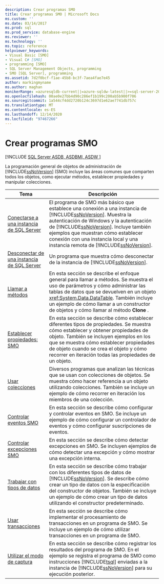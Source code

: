 ```yaml
---
description: Crear programas SMO
title: Crear programas SMO | Microsoft Docs
ms.custom: ''
ms.date: 03/14/2017
ms.prod: sql
ms.prod_service: database-engine
ms.reviewer: ''
ms.technology: ''
ms.topic: reference
helpviewer_keywords:
- Visual Basic [SMO]
- Visual C# [SMO]
- programming [SMO]
- SQL Server Management Objects, programming
- SMO [SQL Server], programming
ms.assetid: 7d2f0bcf-f1ae-45b8-bc3f-7aea4fae7e45
author: markingmyname
ms.author: maghan
monikerRange: =azuresqldb-current||=azure-sqldw-latest||>=sql-server-2016||>=sql-server-linux-2017||=azuresqldb-mi-current
ms.openlocfilehash: 00ae0e27bb4d90c286ef1b199c200ab5b900f706
ms.sourcegitcommit: 1a544cf4dd2720b124c3697d1e62ae7741db757c
ms.translationtype: MT
ms.contentlocale: es-ES
ms.lasthandoff: 12/14/2020
ms.locfileid: "97467266"
---
```

# <a name="creating-smo-programs"></a>Crear programas SMO
[!INCLUDE [SQL Server ASDB, ASDBMI, ASDW ](../../../includes/applies-to-version/sql-asdb-asdbmi-asa.md)]

  La programación general de objetos de administración de [!INCLUDE[ssNoVersion](../../../includes/ssnoversion-md.md)] (SMO) incluye las áreas comunes que comparten todos los objetos, como ejecutar métodos, establecer propiedades y manipular colecciones.  
  
|Tema|Descripción|  
|-----------|-----------------|  
|[Conectarse a una instancia de SQL Server](../../../relational-databases/server-management-objects-smo/create-program/connecting-to-an-instance-of-sql-server.md)|El programa de SMO más básico que establece una conexión a una instancia de [!INCLUDE[ssNoVersion](../../../includes/ssnoversion-md.md)]. Muestra la autenticación de Windows y la autenticación de [!INCLUDE[ssNoVersion](../../../includes/ssnoversion-md.md)]. Incluye también ejemplos que muestran cómo establecer conexión con una instancia local y una instancia remota de [!INCLUDE[ssNoVersion](../../../includes/ssnoversion-md.md)].|  
|[Desconectar de una instancia de SQL Server](../../../relational-databases/server-management-objects-smo/create-program/disconnecting-from-an-instance-of-sql-server.md)|Un programa que muestra cómo desconectar de la instancia de [!INCLUDE[ssNoVersion](../../../includes/ssnoversion-md.md)].|  
|[Llamar a métodos](../../../relational-databases/server-management-objects-smo/create-program/calling-methods.md)|En esta sección se describe el enfoque general para llamar a métodos. Se muestra el uso de parámetros y cómo administrar las tablas de datos que se devuelven en un objeto <xref:System.Data.DataTable>. También incluye un ejemplo de cómo llamar a un constructor de objetos y cómo llamar al método **Clone** .|  
|[Establecer propiedades: SMO](../../../relational-databases/server-management-objects-smo/create-program/setting-properties-smo.md)|En esta sección se describe cómo establecer diferentes tipos de propiedades. Se muestra cómo establecer y obtener propiedades de objeto. También se incluyen ejemplos en los que se muestra cómo establecer propiedades de objeto cuando se crea el objeto y cómo recorrer en iteración todas las propiedades de un objeto.|  
|[Usar colecciones](../../../relational-databases/server-management-objects-smo/create-program/using-collections.md)|Diversos programas que analizan las técnicas que se usan con colecciones de objetos. Se muestra cómo hacer referencia a un objeto utilizando colecciones. También se incluye un ejemplo de cómo recorrer en iteración los miembros de una colección.|  
|[Controlar eventos SMO](../../../relational-databases/server-management-objects-smo/create-program/handling-smo-events.md)|En esta sección se describe cómo configurar y controlar eventos en SMO. Se incluye un ejemplo de cómo configurar un controlador de eventos y cómo configurar suscripciones de eventos.|  
|[Controlar excepciones SMO](../../../relational-databases/server-management-objects-smo/create-program/handling-smo-exceptions.md)|En esta sección se describe cómo detectar excepciones en SMO. Se incluyen ejemplos de cómo detectar una excepción y cómo mostrar una excepción interna.|  
|[Trabajar con tipos de datos](../../../relational-databases/server-management-objects-smo/create-program/working-with-data-types.md)|En esta sección se describe cómo trabajar con los diferentes tipos de datos de [!INCLUDE[ssNoVersion](../../../includes/ssnoversion-md.md)]. Se describe cómo crear un tipo de datos con la especificación del constructor de objetos. También se incluye un ejemplo de cómo crear un tipo de datos utilizando el constructor predeterminado.|  
|[Usar transacciones](../../../relational-databases/server-management-objects-smo/create-program/using-transactions.md)|En esta sección se describe cómo implementar el procesamiento de transacciones en un programa de SMO. Se incluye un ejemplo de cómo utilizar transacciones en un programa de SMO.|  
|[Utilizar el modo de captura](../../../relational-databases/server-management-objects-smo/create-program/using-capture-mode.md)|En esta sección se describe cómo registrar los resultados del programa de SMO. En el ejemplo se registra el programa de SMO como instrucciones [!INCLUDE[tsql](../../../includes/tsql-md.md)] enviadas a la instancia de [!INCLUDE[ssNoVersion](../../../includes/ssnoversion-md.md)] para su ejecución posterior.|  
  
  
